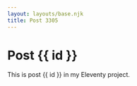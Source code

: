 ```yaml
---
layout: layouts/base.njk
title: Post 3305
---
```


# Post {{ id }}

This is post {{ id }} in my Eleventy project.
